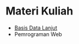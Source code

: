 # Materi Kuliah

- [Basis Data Lanjut](/course-materials/basis-data-lanjut/2020-2021/)
- Pemrograman Web
